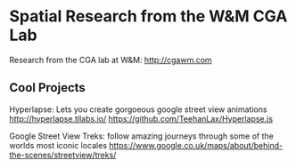 # Spatial Research from the W&M CGA Lab
Research from the CGA lab at W&amp;M: http://cgawm.com

## Cool Projects
Hyperlapse: Lets you create gorgoeous google street view animations
http://hyperlapse.tllabs.io/
https://github.com/TeehanLax/Hyperlapse.js

Google Street View Treks: follow amazing journeys through some of the worlds most iconic locales https://www.google.co.uk/maps/about/behind-the-scenes/streetview/treks/